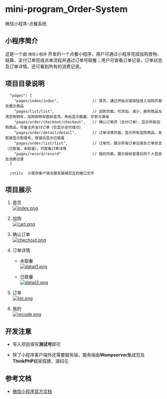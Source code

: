 # mini-program_Order-System
微信小程序-点餐系统

## 小程序简介
这是一个由 `微信小程序` 开发的一个点餐小程序，用户可通过小程序完成加购食物、结算、支付订单完成点单流程并通过订单号取餐；用户可查看订单记录、订单状态及订单详情，还可看到所有的消费记录。

## 项目目录说明
```
  "pages": [
    "pages/index/index",               // 首页，通过开始点餐按钮进入加购页面及展示商品
    "pages/list/list",                 // 加购页面，可添加、减少、删除商品及清空购物车，加购购物车图标变亮，角标显示数量，可参与满减
    "pages/order/checkout/checkout",   // 确认订单页（支付订单），显示所有加购商品，可备注并支付订单（仅显示支付成功）
    "pages/order/detail/detail",       // 订单详情页面，显示所有加购商品，未取餐显示取餐号，取餐后显示已取餐
    "pages/order/list/list",           // 订单页，展示所有订单记录及订单状态（已取餐、未取餐），可查看订单详情
    "pages/record/record"              // 我的页面，展示授权登录后的个人信息及消费记录
  ]

  /utils  小程序客户端与服务器端交互的接口文件

```

##  项目展示
1. 首页   
    [![index.png](https://z4a.net/images/2020/06/12/index.png)](https://z4a.net/image/Tws3Uj)  

2. 加购   
    [![cart.png](https://z4a.net/images/2020/06/12/cart.png)](https://z4a.net/image/Twso30)  

3. 确认订单   
    [![chechout.png](https://z4a.net/images/2020/06/12/chechout.png)](https://z4a.net/image/TwsSjO)  

4. 订单详情  
    - 未取餐  
        [![detail1.png](https://z4a.net/images/2020/06/12/detail1.png)](https://z4a.net/image/Tws8FJ)  

    - 已取餐  
        [![detail2.png](https://z4a.net/images/2020/06/12/detail2.png)](https://z4a.net/image/TwsfPK)  

5. 订单  
    [![list.png](https://z4a.net/images/2020/06/12/list.png)](https://z4a.net/image/TwsZ8P)  

6. 我的  
    [![recode.png](https://z4a.net/images/2020/06/12/recode.png)](https://z4a.net/image/TwsGEa)  


## 开发注意

- 导入项目填写**测试号**即可
 
- 除了小程序客户端外还需要服务端，服务端由**Wampserver**集成包及**ThinkPHP**框架搭建，源码见


## 参考文档  

- [微信小程序官方文档](https://developers.weixin.qq.com/miniprogram/dev/framework/)  